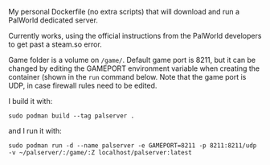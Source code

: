 My personal Dockerfile (no extra scripts) that will download and run a PalWorld dedicated server.

Currently works, using the official instructions from the PalWorld developers to get past a steam.so error.

Game folder is a volume on `/game/`.
Default game port is 8211, but it can be changed by editing the GAMEPORT environment variable when creating the container (shown in the `run` command below. Note that the game port is UDP, in case firewall rules need to be edited.

I build it with:
```
sudo podman build --tag palserver .
```

and I run it with:
```
sudo podman run -d --name palserver -e GAMEPORT=8211 -p 8211:8211/udp -v ~/palserver/:/game/:Z localhost/palserver:latest
```
